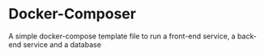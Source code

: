 # Docker-Composer
A simple docker-compose template file to run a front-end service, a back-end service and a database

